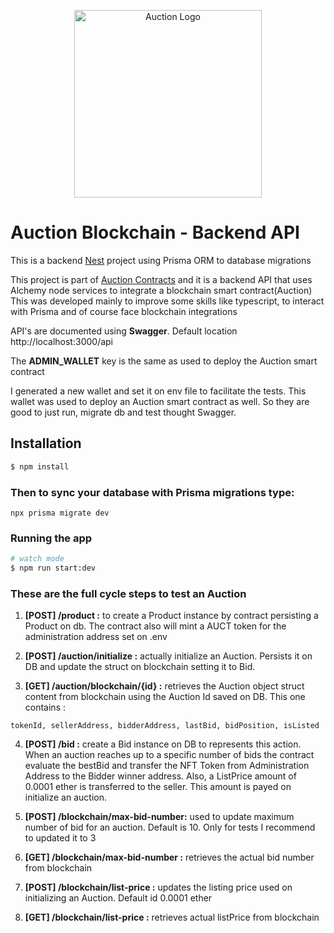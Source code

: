 <p align="center">
  <img src="https://assets-global.website-files.com/60118ca1c2eab61d24bcf151/6329c748f1e3f02c29c9a2a8_BP%20-%20NA%2BSM%20-%201R%20-%20Full%20(2).png" width="300" alt="Auction Logo" /></a>
</p>

# Auction Blockchain - Backend API

This is a backend [Nest](https://github.com/nestjs/nest) project using Prisma ORM to database migrations

This project is part of [Auction Contracts](https://github.com/ronylucca/auction-contracts) and it is a backend API that uses Alchemy node services to integrate a blockchain smart contract(Auction)
This was developed mainly to improve some skills like typescript, to interact with Prisma and of course face blockchain integrations

API's are documented using **Swagger**. Default location http://localhost:3000/api

The **ADMIN_WALLET** key is the same as used to deploy the Auction smart contract

I generated a new wallet and set it on env file to facilitate the tests. This wallet was used to deploy an Auction smart contract as well. So they are good to just run, migrate db and test thought Swagger.

## Installation

```bash
$ npm install
```

### Then to sync your database with Prisma migrations type:

```
npx prisma migrate dev
```

### Running the app

```bash
# watch mode
$ npm run start:dev

```

### These are the full cycle steps to test an Auction

1. **[POST] /product :** to create a Product instance by contract persisting a Product on db. The contract also will mint a AUCT token for the administration address set on .env

2. **[POST] /auction/initialize :** actually initialize an Auction. Persists it on DB and update the struct on blockchain setting it to Bid.

3. **[GET] /auction/blockchain/{id} :** retrieves the Auction object struct content from blockchain using the Auction Id saved on DB. This one contains :

`tokenId, sellerAddress, bidderAddress, lastBid, bidPosition, isListed`

4. **[POST] /bid :** create a Bid instance on DB to represents this action. When an auction reaches up to a specific number of bids the contract evaluate the bestBid and transfer the NFT Token from Administration Address to the Bidder winner address. Also, a ListPrice amount of 0.0001 ether is transferred to the seller. This amount is payed on initialize an auction.

5. **[POST] /blockchain/max-bid-number:** used to update maximum number of bid for an auction. Default is 10. Only for tests I recommend to updated it to 3

6. **[GET] /blockchain/max-bid-number :** retrieves the actual bid number from blockchain

7. **[POST] /blockchain/list-price :** updates the listing price used on initializing an Auction.
   Default id 0.0001 ether
8. **[GET] /blockchain/list-price :** retrieves actual listPrice from blockchain
